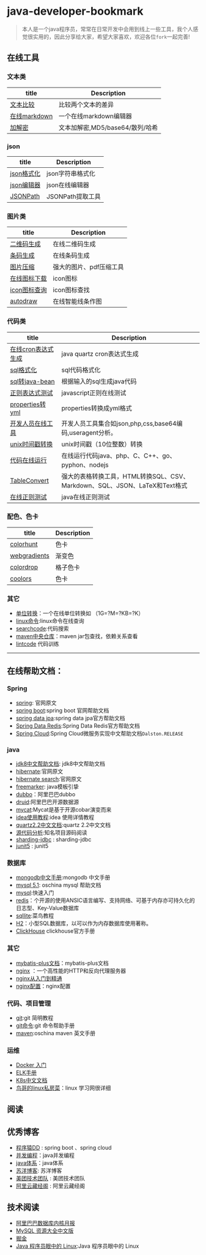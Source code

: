 # java-developer-bookmark
> 本人是一个java程序员，常常在日常开发中会用到线上一些工具，我个人感觉很实用的，因此分享给大家，希望大家喜欢，欢迎各位`fork`一起完善!

## 在线工具

### 文本类

| title      | Description |
| ----------- | ----------- |
| [文本比较](https://www.diffchecker.com/)      | 比较两个文本的差异       |
| [在线markdown](https://www.zybuluo.com/mdeditor) | 一个在线markdown编辑器 |
| [加解密](http://tool.chinaz.com/tools/textencrypt.aspx) |文本加解密,MD5/base64/散列/哈希 |


### json

| title      | Description |
| ----------- | ----------- |
| [json格式化](http://json.cn/)      | json字符串格式化       |
| [json编辑器](http://www.bejson.com/jsoneditoronline/) | json在线编辑器 |
| [JSONPath](https://www.rdtoc.com/tools/jsonpath) | JSONPath提取工具 |

### 图片类

| title | Description |
| --- | ----------- |
| [二维码生成](http://cli.im/) | 在线二维码生成 |
| [条码生成](http://www.qinms.com/webapp/barcode/index.aspx) | 在线条码生成 |
| [图片压缩](https://docsmall.com/) | 强大的图片、pdf压缩工具 |
| [在线图标下载](https://www.easyicon.net/) | icon图标 |
| [icon图标查询](http://www.iconfinder.com/) | icon图标查找 |
| [autodraw](https://www.autodraw.com/) | 在线智能线条作图 |

### 代码类

| title | Description |
| --- | ----------- |
| [在线cron表达式生成](http://cron.qqe2.com/) | java quartz cron表达式生成 |
| [sql格式化](http://tool.lu/sql/) | sql代码格式化 |
| [sql转java-bean](http://www.autojcode.com/code/sql2class.jsp#) | 根据输入的sql生成java代码 |
| [正则表达式测试](http://tool.chinaz.com/regex/) | javascript正则在线测试 |
| [properties转yml](http://www.toyaml.com/index.html) | properties转换成yml格式 |
| [开发人员在线工具](http://tool.lu/) | 开发人员工具集合如json,php,css,base64编码,useragent分析。 |
| [unix时间戳转换](http://tool.chinaz.com/Tools/unixtime.aspx) | unix时间戳（10位整数）转换 |
| [代码在线运行](http://tool.lu/coderunner/) | 在线运行代码java、php、C、C++、go、pyphon、nodejs |
| [TableConvert](https://tableconvert.com/) | 强大的表格转换工具，HTML转换SQL、CSV、Markdown、SQL、JSON、LaTeX和Text格式 |
| [在线正则测试](https://www.lddgo.net/string/regex) | java在线正则测试 |


### 配色、色卡

| title | Description |
| --- | ----------- |
| [colorhunt](https://www.colorhunt.co/) | 色卡 |
| [webgradients](https://webgradients.com/) | 渐变色 |
| [colordrop](https://colordrop.io/) | 格子色卡 |
| [coolors](https://coolors.co/palettes/trending) | 色卡 |



### 其它

- [单位转换](http://www.convertworld.com/zh-hans/)：一个在线单位转换如 （1G=?M=?KB=?K）
- [linux命令](http://man.linuxde.net/):linux命令在线查询
- [searchcode](https://searchcode.com/):代码搜索
- [maven中央仓库](https://mvnrepository.com/)：maven jar包查找，依赖关系查看
- [lintcode](https://www.lintcode.com/problem/?utm_source=sc-zhihu-mwy0626) 代码训练


---
## 在线帮助文档：

### Spring

- [spring](http://docs.spring.io/spring/docs/current/spring-framework-reference/htmlsingle/): 官网原文
- [spring boot](http://docs.spring.io/spring-boot/docs/2.0.0.BUILD-SNAPSHOT/reference/htmlsingle/):spring boot 官网帮助文档
- [spring data jpa](http://docs.spring.io/spring-data/jpa/docs/1.11.1.RELEASE/reference/html/):spring data jpa官方帮助文档
- [Spring Data Redis](http://docs.spring.io/spring-data/data-redis/docs/current/reference/html/):Spring Data Redis官方帮助文档
- [Spring Cloud](https://springcloud.cc/spring-cloud-dalston.html):Spring Cloud微服务实现中文帮助文档`Dalston.RELEASE`

### java

- [jdk8中文帮助文档](https://www.matools.com/api/java8): jdk8中文帮助文档
- [hibernate](https://docs.jboss.org/hibernate/orm/current/userguide/html_single/Hibernate_User_Guide.html):官网原文
- [hibernate search](https://docs.jboss.org/hibernate/stable/search/reference/en-US/html_single/):官网原文
- [freemarker](http://freemarker.foofun.cn/): java模板引挚
- [dubbo](http://dubbo.io/)：阿里巴巴dubbo
- [druid](https://github.com/alibaba/druid):阿里巴巴开源数据源
- [mycat](https://github.com/MyCATApache/Mycat-Server):Mycat是基于开源cobar演变而来
- [idea使用教程](https://github.com/judasn/IntelliJ-IDEA-Tutorial):idea 使用详情教程
- [quartz2.2中文文档](https://xuzongbao.gitbooks.io/quartz/content/):quartz 2.2中文文档
- [源代码分析](http://www.iocoder.cn/):知名项目源码阅读
- [sharding-jdbc](https://shardingsphere.apache.org/document/current/cn/overview/) : sharding-jdbc
- [junit5](https://doczhcn.gitbook.io/junit5/index/index-2/annotations) : junit5




### 数据库
- [mongodb中文手册](http://www.mongoing.com/docs/):mongodb 中文手册
- [mysql 5.1](http://tool.oschina.net/apidocs/apidoc?api=mysql-5.1-zh): oschina mysql 帮助文档
- [mysql](http://www.runoob.com/mysql/mysql-tutorial.html):快速入门
- [redis](http://www.redis.net.cn/order/)：个开源的使用ANSIC语言编写、支持网络、可基于内存亦可持久化的日志型、Key-Value数据库
- [sqllite](http://www.runoob.com/sqlite/sqlite-intro.html):菜鸟教程
- [H2](http://h2database.com/)：小型SQL数据库，以可以作为内存数据库使用著称。
- [ClickHouse](https://clickhouse.com/docs/zh/) clickhouse官方手册


### 其它
- [mybatis-plus文档](https://baomidou.gitee.io/mybatis-plus-doc/#/quick-start)：mybatis-plus文档
- [nginx](http://tool.oschina.net/apidocs/apidoc?api=nginx-zh) ：一个高性能的HTTP和反向代理服务器
- [nginx从入门到精通](http://tengine.taobao.org/book/index.html)
- [nginx配置](https://github.com/lebinh/nginx-conf)：nginx配置


### 代码、项目管理
- [git](http://www.runoob.com/manual/git-guide/):git 简明教程
- [git命令](https://git-scm.com/docs):git 命令帮助手册
- [maven](http://tool.oschina.net/apidocs/apidoc?api=maven-3.0.4%2Fguides):oschina maven 英文手册


### 运维
- [Docker 入门](https://yeasy.gitbooks.io/docker_practice/content/introduction/what.html)
- [ELK手册](https://anbc.gitbooks.io/elk-handbook/https://anbc.gitbooks.io/elk-handbook/ )
- [K8s中文文档](http://docs.kubernetes.org.cn/ )
- [鸟哥的linux私房菜](http://cn.linux.vbird.org/)：linux 学习网很详细



## 阅读

## 优秀博客
- [程序猿DD](http://blog.didispace.com/) : spring boot 、spring cloud
- [并发编程](http://ifeve.com/)：java并发编程
- [java体系](https://pdai.tech/)：java体系
- [苏洋博客](https://soulteary.com/subject/tech/): 苏洋博客
- [美团技术团队](https://tech.meituan.com/) : 美团技术团队
- [阿里云藏经阁](https://developer.aliyun.com/ebook/?spm=a2c6h.26392459.ebook-detail.2.78c15d49lAuVUx) : 阿里云藏经阁



## 技术阅读
- [阿里巴巴数据库内核月报](http://mysql.taobao.org/monthly/)
- [MySQL 资源大全中文版](https://github.com/jobbole/awesome-mysql-cn)
- [掘金](https://juejin.im/)
- [Java 程序员眼中的 Linux](https://github.com/judasn/Linux-Tutorial):Java 程序员眼中的 Linux
